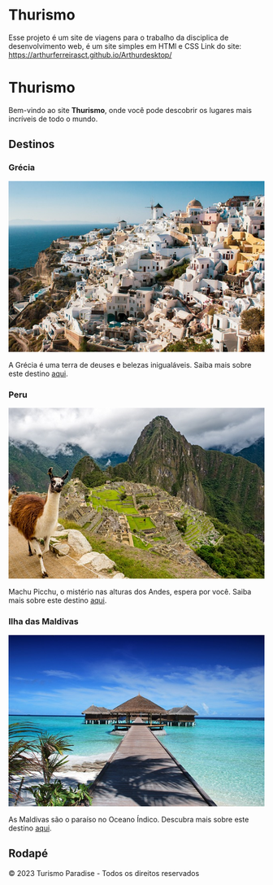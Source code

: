 # Thurismo

Esse projeto é um site de viagens para o trabalho da disciplica de desenvolvimento web, é um site simples em HTMl e CSS
Link do site: https://arthurferreirasct.github.io/Arthurdesktop/


# Thurismo

Bem-vindo ao site **Thurismo**, onde você pode descobrir os lugares mais incríveis de todo o mundo.

## Destinos

### Grécia

![Grécia](img/grecia.jpg)

A Grécia é uma terra de deuses e belezas inigualáveis. Saiba mais sobre este destino [aqui](grecia.html).

### Peru

![Peru](img/peru.jpg)

Machu Picchu, o mistério nas alturas dos Andes, espera por você. Saiba mais sobre este destino [aqui](peru.html).

### Ilha das Maldivas

![Maldivas](img/maldivas.jpg)

As Maldivas são o paraíso no Oceano Índico. Descubra mais sobre este destino [aqui](maldivas.html).

## Rodapé

&copy; 2023 Turismo Paradise - Todos os direitos reservados

